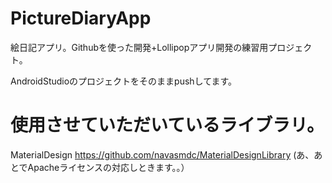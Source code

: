 # PictureDiaryApp
絵日記アプリ。Githubを使った開発+Lollipopアプリ開発の練習用プロジェクト。

AndroidStudioのプロジェクトをそのままpushしてます。

# 使用させていただいているライブラリ。

MaterialDesign
https://github.com/navasmdc/MaterialDesignLibrary
(あ、あとでApacheライセンスの対応しときます。。）